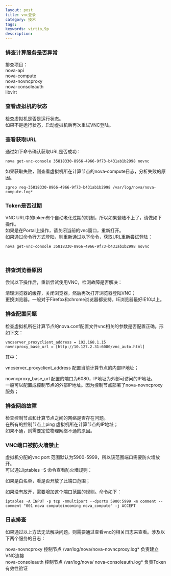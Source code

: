 ```yaml
---
layout: post
title: vnc登录
category: 技术
tags: 
keywords: virtio,9p
description: 
---
```


### 排查计算服务是否异常 ###

排查项目：  
nova-api  
nova-compute  
nova-novncproxy  
nova-consoleauth  
libvirt  

### 查看虚拟机的状态 ###

检查虚拟机是否是运行状态。  
如果不是运行状态，启动虚拟机后再次重试VNC登陆。

### 查看获取URL ###

通过如下命令确认获取URL是否成功：

    nova get-vnc-console 35818330-8966-4966-9f73-b431ab1b2998 novnc

如果获取失败，则查看虚拟机所在计算节点的nova-compute日志，分析失败的原因。

    zgrep req-35818330-8966-4966-9f73-b431ab1b2998 /var/log/nova/nova-compute.log*


### Token是否过期 ###

VNC URL中的token有个自动老化过期的机制，所以如果登陆不上了，请做如下操作。  
如果是在Portal上操作，请关闭当前的vnc窗口，重新打开。  
如果通过命令行方式登陆，则重新通过以下命令，获取URL重新尝试登陆：  

    nova get-vnc-console 35818330-8966-4966-9f73-b431ab1b2998 novnc
   ​

### 排查浏览器原因 ###

尝试以下操作后，重新尝试使用VNC，检测故障是否解决：

清理浏览器的缓存，关闭浏览器，然后再次打开浏览器登陆VNC；  
更换浏览器。一般对于Firefox和chrome浏览器都支持，IE浏览器最好IE10以上。

### 排查配置问题 ###

检查虚拟机所在计算节点的nova.conf配置文件vnc相关的参数是否配置正确。形如下文：

    vncserver_proxyclient_address = 192.168.1.15
    novncproxy_base_url = [http://10.127.2.31:6080/vnc_auto.html]

 其中：

vncserver_proxyclient_address 配置当前计算节点的内部IP地址；

novncproxy_base_url 配置的端口为6080，IP地址为外部可访问的IP地址。  
一般可以配置成控制节点的外部IP地址。因为控制节点部署了nova-novncproxy服务；



### 排查网络故障 ###

检查控制节点和计算节点之间的网络是否存在问题。  
在所有的控制节点上ping 虚拟机所在计算节点的IP地址；  
如果不通，则需要定位物理网络不通的原因。

### VNC端口被防火墙禁止 ###

虚拟机分配的vnc port 范围默认为5900-5999，所以该范围端口需要防火墙放开。  
可以通过iptables –S 命令查看防火墙规则：

如果是白名单，看是否开放了此端口范围；

如果没有放开，需要增加这个端口范围的规则。命令如下：

    iptables -A INPUT -p tcp -mmultiport --dports 5900:5999 -m comment --comment "001 nova computeincoming nova_compute" -j ACCEPT

### 日志排查 ###

如果通过以上方法无法解决问题。则需要通过查看vnc的相关日志来查看。涉及以下两个服务的日志：  

nova-novncproxy 	控制节点 	/var/log/nova/nova-novncproxy.log* 	负责建立VNC连接  
nova-consoleauth 	控制节点 	/var/log/nova/ nova-consoleauth.log* 	负责Token有效性验证


